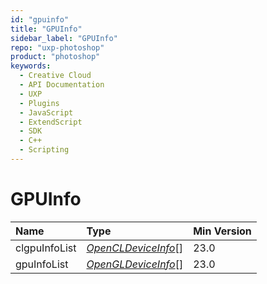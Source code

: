 ```yaml
---
id: "gpuinfo"
title: "GPUInfo"
sidebar_label: "GPUInfo"
repo: "uxp-photoshop"
product: "photoshop"
keywords:
  - Creative Cloud
  - API Documentation
  - UXP
  - Plugins
  - JavaScript
  - ExtendScript
  - SDK
  - C++
  - Scripting
---
```


# GPUInfo

| Name | Type | Min Version |
| :------ | :------ | :------ |
| clgpuInfoList | [*OpenCLDeviceInfo*](/ps_reference/objects/returnobjects/opencldeviceinfo/)[] | 23.0 |
| gpuInfoList | [*OpenGLDeviceInfo*](/ps_reference/objects/returnobjects/opengldeviceinfo/)[] | 23.0 |
